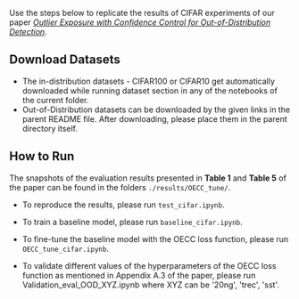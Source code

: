 Use the steps below to replicate the results of CIFAR experiments of our paper [_Outlier Exposure with Confidence Control for Out-of-Distribution Detection_](https://arxiv.org/abs/1906.03509).

## Download Datasets

- The in-distribution datasets - CIFAR100 or CIFAR10 get automatically downloaded while running dataset section in any of the notebooks of the current folder.
- Out-of-Distribution datasets can be downloaded by the given links in the parent README file. After downloading, please place them in the parent directory itself.


## How to Run
The snapshots of the evaluation results presented in <b>Table 1</b> and <b>Table 5</b> of the paper can be found in the folders `./results/OECC_tune/`.

* To reproduce the results, please run `test_cifar.ipynb`. 

* To train a baseline model, please run `baseline_cifar.ipynb`.

* To fine-tune the baseline model with the OECC loss function, please run `OECC_tune_cifar.ipynb`.

* To validate different values of the hyperparameters of the OECC loss function as mentioned in Appendix A.3 of the paper, please run Validation_eval_OOD_XYZ.ipynb where XYZ can be '20ng', 'trec', 'sst'.

